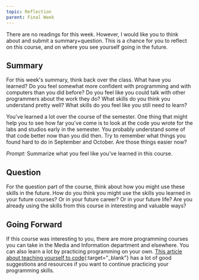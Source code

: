 ```yaml
---
topic: Reflection
parent: Final Week
---
```


There are no readings for this week.  However, I would like you to think about and submit a summary+question. This is a chance for you to reflect on this course, and on where you see yourself going in the future.

## Summary

For this week's summary, think back over the class. What have you learned? Do you feel somewhat more confident with programming and with computers than you did before? Do you feel like you could talk with other programmers about the work they do? What skills do you think you understand pretty well? What skills do you feel like you still need to learn? 

You've learned a lot over the course of the semester. One thing that might help you to see how far you've come is to look at the code you wrote for the labs and studios early in the semester. You probably understand some of that code better now than you did then. Try to remember what things you found hard to do in September and October. Are those things easier now?

*Prompt:* Summarize what you feel like you've learned in this course.

## Question

For the question part of the course, think about how you might use these skills in the future. How do you think you might use the skills you learned in your future courses?  Or in your future career?  Or in your future life?  Are you already using the skills from this course in interesting and valuable ways?

## Going Forward

If this course was interesting to you, there are more programming courses you can take in the Media and Information department and elsewhere. You can also learn a lot by practicing programming on your own. [This article about teaching yourself to code](https://lifehacker.com/top-10-ways-to-teach-yourself-to-code-1684250889){:target="_blank"} has a lot of good suggestions and resources if you want to continue practicing your programming skills.
